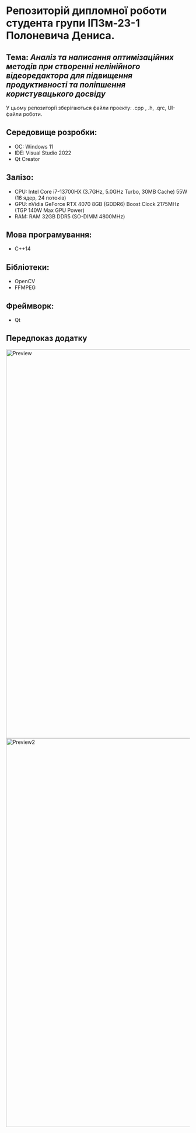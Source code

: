 # Репозиторій дипломної роботи студента групи ІПЗм-23-1 Полоневича Дениса.

## Тема: _Аналіз та написання оптимізаційних методів при створенні нелінійного відеоредактора для підвищення продуктивності та поліпшення користувацького досвіду_

У цьому репозиторії зберігаються файли проекту: .cpp , .h, .qrc, UI-файли роботи.

## Середовище розробки:
- ОС: Windows 11
- IDE: Visual Studio 2022
- Qt Creator

## Залізо:
- CPU: Intel Core i7-13700HX (3.7GHz, 5.0GHz Turbo, 30MB Cache) 55W (16 ядер, 24 потоків)
- GPU: nVidia GeForce RTX 4070 8GB (GDDR6) Boost Clock 2175MHz (TGP 140W Max GPU Power)
- RAM: RAM 32GB DDR5 (SO-DIMM 4800MHz)

## Мова програмування:
- C++14

## Бібліотеки:
- OpenCV
- FFMPEG

## Фреймворк:
- Qt

## Передпоказ додатку
<img width="1063" alt="Preview" src="https://github.com/user-attachments/assets/0f7aa182-64e6-4468-9404-caf84094d02b">
<img width="1063" alt="Preview2" src="https://github.com/user-attachments/assets/264b103a-b584-466f-b6e0-3466830060e3">
